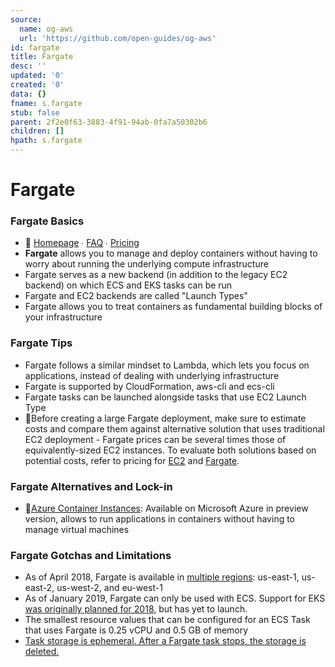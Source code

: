 ```yaml
---
source:
  name: og-aws
  url: 'https://github.com/open-guides/og-aws'
id: fargate
title: Fargate
desc: ''
updated: '0'
created: '0'
data: {}
fname: s.fargate
stub: false
parent: 2f2e0f63-3883-4f91-94ab-0fa7a50302b6
children: []
hpath: s.fargate
---
```

# Fargate

### Fargate Basics

- 📒 [Homepage](https://aws.amazon.com/fargate/) ∙ [FAQ](https://aws.amazon.com/fargate/faqs/) ∙ [Pricing](https://aws.amazon.com/fargate/pricing/)
- **Fargate** allows you to manage and deploy containers without having to worry about running the underlying compute infrastructure
- Fargate serves as a new backend (in addition to the legacy EC2 backend) on which ECS and EKS tasks can be run
- Fargate and EC2 backends are called "Launch Types"
- Fargate allows you to treat containers as fundamental building blocks of your infrastructure

### Fargate Tips

- Fargate follows a similar mindset to Lambda, which lets you focus on applications, instead of dealing with underlying infrastructure
- Fargate is supported by CloudFormation, aws-cli and ecs-cli
- Fargate tasks can be launched alongside tasks that use EC2 Launch Type
- 💸Before creating a large Fargate deployment, make sure to estimate costs and compare them against alternative solution that uses traditional EC2 deployment - Fargate prices can be several times those of equivalently-sized EC2 instances. To evaluate both solutions based on potential costs, refer to pricing for [EC2](https://aws.amazon.com/ec2/pricing/) and [Fargate](https://aws.amazon.com/fargate/pricing/).

### Fargate Alternatives and Lock-in

- 🚪[Azure Container Instances](https://azure.microsoft.com/en-us/services/container-instances/): Available on Microsoft Azure in preview version, allows to run applications in containers without having to manage virtual machines

### Fargate Gotchas and Limitations

- As of April 2018, Fargate is available in [multiple regions](https://aws.amazon.com/about-aws/whats-new/2018/04/aws-fargate-now-available-in-ohio--oregon--and-ireland-regions/): us-east-1, us-east-2, us-west-2, and eu-west-1
- As of January 2019, Fargate can only be used with ECS. Support for EKS [was originally planned for 2018](https://aws.amazon.com/blogs/aws/aws-fargate/), but has yet to launch.
- The smallest resource values that can be configured for an ECS Task that uses Fargate is 0.25 vCPU and 0.5 GB of memory
- [Task storage is ephemeral. After a Fargate task stops, the storage is deleted.](https://docs.aws.amazon.com/AmazonECS/latest/developerguide/fargate-task-storage.html)
